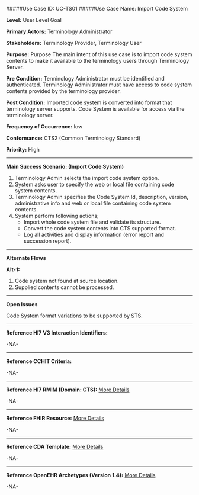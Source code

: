 #####Use Case ID: UC-TS01
#####Use Case Name: Import Code System

**Level:**                     User Level Goal

**Primary Actors:**            Terminology Administrator  

**Stakeholders:**              Terminology Provider, Terminology User

**Purpose:**                   Purpose	The main intent of this use case is to import code system contents to make it available to the terminology users through Terminology Server.

**Pre Condition:**             Terminology Administrator must be identified and authenticated. Terminology Administrator must have access to code system contents provided by the terminology provider.

**Post Condition:**            Imported code system is converted into format that terminology server supports. Code System is available for access via the terminology server.

**Frequency of Occurrence:**   low

**Conformance:**             	 CTS2 (Common Terminology Standard)

**Priority:**                  High
__________________________________________________________
**Main Success Scenario: (Import Code System)**

1.	Terminology Admin selects the import code system option.
2.	System asks user to specify the web or local file containing code system contents.
3.	Terminology Admin specifies the Code System Id, description, version, administrative info and web or local file containing code system contents.
4.	System perform following actions;
    * Import whole code system file and validate its structure.
    * Convert the code system contents into CTS supported format.
    * Log all activities and display information (error report and succession report).

__________________________________________________________
**Alternate Flows** 

**Alt-1:**

1.	Code system not found at source location.
2.	Supplied contents cannot be processed. 

_______________________________________________________________
**Open Issues**

Code System format variations to be supported by STS.
_______________________________________________________________
**Reference Hl7 V3 Interaction Identifiers:**

-NA-
_______________________________________________________________
**Reference CCHIT Criteria:**

-NA-

_______________________________________________________________
**Reference Hl7 RMIM (Domain: CTS):** [More Details](http://www.hl7.org/implement/standards/product_brief.cfm?product_id=306)

-NA-

_______________________________________________________________
**Reference FHIR Resource:** [More Details](http://www.hl7.org/implement/standards/fhir/resourcelist.html)

-NA-
_______________________________________________________________
**Reference CDA Template:** [More Details](http://www.hl7.org/Special/committees/structure/index.cfm)

-NA-
_______________________________________________________________
**Reference OpenEHR Archetypes (Version 1.4):** [More Details](http://www.openehr.org/ckm/)

-NA-

